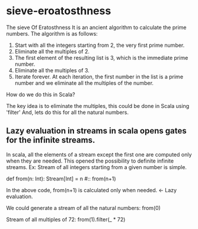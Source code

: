 # sieve-eroatosthness
The sieve Of Eratosthness
It is an ancient algorithm to calculate the prime numbers.
The algorithm is as follows:
1. Start with all the integers starting from 2, the very first prime number.
2. Eliminate all the multiples of 2.
3. The first element of the resulting list is 3, which is the immediate prime number.
4. Eliminate all the multiples of 3.
5. Iterate forever. At each iteration, the first number in the list is a prime number and we eliminate all the multiples of the number.

How do we do this in Scala?

The key idea is to eliminate the multiples, this could be done in Scala using 'filter'
And, lets do this for all the natural numbers.

Lazy evaluation in streams in scala opens gates for the infinite streams.
-
In scala, all the elements of a stream except the first one are computed only when they are needed. This opened the possibility to definite infinite streams.
 Ex: Stream of all integers starting from a given number is simple.

def from(n: Int): Stream[Int] = n #:: from(n+1)

In the above code, from(n+1) is calculated only when needed. <- Lazy evaluation.

We could generate a stream of all the natural numbers:
from(0)

Stream of all multiples of 72: from(1).filter(_ * 72)